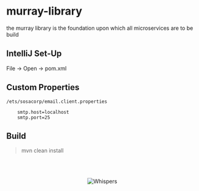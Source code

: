 murray-library
==============

the murray library is the foundation upon which all microservices are to be build


## IntelliJ Set-Up

File -> Open -> pom.xml

## Custom Properties

    /ets/sosacorp/email.client.properties

        smtp.host=localhost
        smtp.port=25


## Build

> mvn clean install



<p style="margin-top:64px;" align="center">
    <img title="Whispers" src="http://40.media.tumblr.com/d90b4ef34e13d19163e8a35965ab8f55/tumblr_nkenc15KJn1qch7b8o1_1280.jpg" />
</p>

